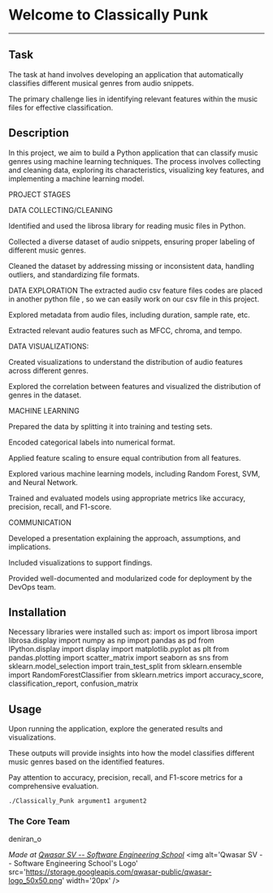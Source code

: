 # Welcome to Classically Punk
***

## Task
The task at hand involves developing an application that automatically classifies different musical genres from audio snippets.

 The primary challenge lies in identifying relevant features within the music files for effective classification.

## Description
In this project, we aim to build a Python application that can classify music genres using machine learning techniques. The process involves collecting and cleaning data, exploring its characteristics, visualizing key features, and implementing a machine learning model.

PROJECT STAGES

DATA COLLECTING/CLEANING

Identified and used the librosa library for reading music files in Python.

Collected a diverse dataset of audio snippets, ensuring proper labeling of different music genres.

Cleaned the dataset by addressing missing or inconsistent data, handling outliers, and standardizing file formats.

DATA EXPLORATION
The extracted audio csv feature files codes  are placed in another python file , so we can easily work on our csv file in this project.

Explored metadata from audio files, including duration, sample rate, etc.

Extracted relevant audio features such as MFCC, chroma, and tempo.

DATA VISUALIZATIONS:

Created visualizations to understand the distribution of audio features across different genres.

Explored the correlation between features and visualized the distribution of genres in the dataset.

MACHINE LEARNING

Prepared the data by splitting it into training and testing sets.

Encoded categorical labels into numerical format.

Applied feature scaling to ensure equal contribution from all features.

Explored various machine learning models, including Random Forest, SVM, and Neural Network.

Trained and evaluated models using appropriate metrics like accuracy, precision, recall, and F1-score.

COMMUNICATION

Developed a presentation explaining the approach, assumptions, and implications.

Included visualizations to support findings.

Provided well-documented and modularized code for deployment by the DevOps team.

## Installation
Necessary libraries were installed such as:
import os
import librosa
import librosa.display
import numpy as np
import pandas as pd
from IPython.display import display
import matplotlib.pyplot as plt
from pandas.plotting import scatter_matrix
import seaborn as sns
from sklearn.model_selection import train_test_split
from sklearn.ensemble import RandomForestClassifier
from sklearn.metrics import accuracy_score, classification_report, confusion_matrix


## Usage
Upon running the application, explore the generated results and visualizations. 

These outputs will provide insights into how the model classifies different music genres based on the identified features.

 Pay attention to accuracy, precision, recall, and F1-score metrics for a comprehensive evaluation.
```
./Classically_Punk argument1 argument2
```

### The Core Team
deniran_o


<span><i>Made at <a href='https://qwasar.io'>Qwasar SV -- Software Engineering School</a></i></span>
<span><img alt='Qwasar SV -- Software Engineering School's Logo' src='https://storage.googleapis.com/qwasar-public/qwasar-logo_50x50.png' width='20px' /></span>
